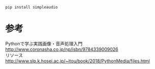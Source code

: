 
```
pip install simpleaudio

```

# 参考

Pythonで学ぶ実践画像・音声処理入門    
http://www.coronasha.co.jp/np/isbn/9784339009026    
リソース    
http://www.slp.k.hosei.ac.jp/~itou/book/2018/PythonMedia/files.html    

